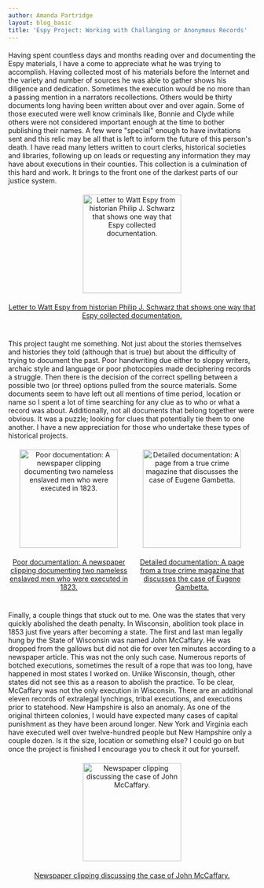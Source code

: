 ```yaml
---
author: Amanda Partridge
layout: blog_basic
title: 'Espy Project: Working with Challanging or Anonymous Records'
---
```


<div class="entry-body">



<p>Having spent countless days and months reading over and documenting the Espy materials, I have a come to appreciate what he was trying to accomplish. Having collected most of his materials before the Internet and the variety and number of sources he was able to gather shows his diligence and dedication. Sometimes the execution would be no more than a passing mention in a narrators recollections. Others would be thirty documents long having been written about over and over again. Some of those executed were well know criminals like, Bonnie and Clyde while others were not considered important enough at the time to bother publishing their names. A few were "special" enough to have invitations sent and this relic may be all that is left to inform the future of this person's death. I have read many letters written to court clerks, historical societies and libraries, following up on leads or requesting any information they may have about executions in their counties. This collection is a culmination of this hard and work. It brings to the front one of the darkest parts of our justice system.</p>
<a class="imageLinks single" data-toggle="lightbox" href="{{ site.url }}/posts-img/espy/amanda1.jpg">
<img alt="Letter to Watt Espy from historian Philip J. Schwarz that shows one way that Espy collected documentation." class="img-fluid" src="{{ site.url }}/posts-img/espy/amanda1.jpg"/>
<p>Letter to Watt Espy from historian Philip J. Schwarz that shows one way that Espy collected documentation.</p>
</a>
<p>This project taught me something. Not just about the stories themselves and histories they told (although that is true) but about the difficulty of trying to document the past. Poor handwriting due either to sloppy writers, archaic style and language or poor photocopies made deciphering records a struggle. Then there is the decision of the correct spelling between a possible two (or three) options pulled from the source materials. Some documents seem to have left out all mentions of time period, location or name so I spent a lot of time searching for any clue as to who or what a record was about.  Additionally, not all documents that belong together were obvious. It was a puzzle; looking for clues that potentially tie them to one another. I have a new appreciation for those who undertake these types of historical projects.</p>
<a class="imageLinks" data-toggle="lightbox" href="{{ site.url }}/posts-img/espy/amanda2.jpg">
<img alt="Poor documentation: A newspaper clipping documenting two nameless enslaved men who were executed in 1823." class="img-fluid" src="{{ site.url }}/posts-img/espy/amanda2.jpg"/>
<p>Poor documentation: A newspaper clipping documenting two nameless enslaved men who were executed in 1823.</p>
</a>
<a class="imageLinks" data-toggle="lightbox" href="{{ site.url }}/posts-img/espy/amanda3.jpg">
<img alt="Detailed documentation: A page from a true crime magazine that discusses the case of Eugene Gambetta." class="img-fluid" src="{{ site.url }}/posts-img/espy/amanda3.jpg"/>
<p>Detailed documentation: A page from a true crime magazine that discusses the case of Eugene Gambetta.</p>
</a>
<p>Finally, a couple things that stuck out to me.  One was the states that very quickly abolished the death penalty. In Wisconsin, abolition took place in 1853 just five years after becoming a state. The first and last man legally hung by the State of Wisconsin was named John McCaffary. He was dropped from the gallows but did not die for over ten minutes according to a newspaper article. This was not the only such case. Numerous reports of botched executions, sometimes the result of a rope that was too long, have happened in most states I worked on. Unlike Wisconsin, though, other states did not see this as a reason to abolish the practice. To be clear, McCaffary was not the only execution in Wisconsin. There are an additional eleven records of extralegal lynchings, tribal executions, and executions prior to statehood.  New Hampshire is also an anomaly. As one of the original thirteen colonies, I would have expected many cases of capital punishment as they have been around longer. New York and Virginia each have executed well over twelve-hundred people but New Hampshire only a couple dozen. Is it the size, location or something else? I could go on but once the project is finished I encourage you to check it out for yourself.</p>
<a class="imageLinks single" data-toggle="lightbox" href="{{ site.url }}/posts-img/espy/amanda4.jpg">
<img alt="Newspaper clipping discussing the case of John McCaffary." class="img-fluid" src="{{ site.url }}/posts-img/espy/amanda4.jpg"/>
<p>Newspaper clipping discussing the case of John McCaffary.</p>
</a>
<script src="https://cdnjs.cloudflare.com/ajax/libs/ekko-lightbox/5.2.0/ekko-lightbox.min.js" type="text/javascript"></script>
<link href="https://cdnjs.cloudflare.com/ajax/libs/ekko-lightbox/5.2.0/ekko-lightbox.min.css" rel="stylesheet"/>
<style>p {margin: 20px 0px;}.imageLinks {display:inline-block; text-align: center; width: 49%;}
.single{ width: 100% !important;}
body {text-align: left !important;}
.single{ width: 100% !important;}
.imageLinks img {width:200px;}
</style>
<script>
$(document).on('click', '[data-toggle="lightbox"]', function(event) {
    event.preventDefault();
    $(this).ekkoLightbox();
});
</script>
</div>